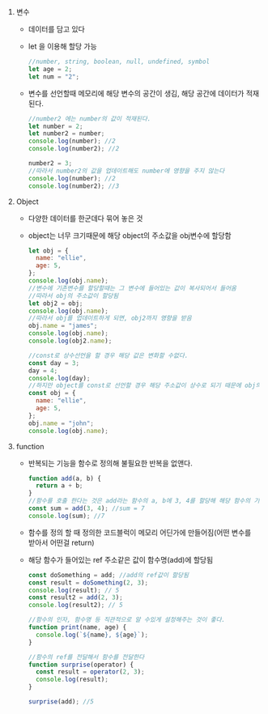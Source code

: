 1. 변수

   - 데이터를 담고 있다
   - let 을 이용해 할당 가능
     ```javascript
     //number, string, boolean, null, undefined, symbol
     let age = 2;
     let num = "2";
     ```
   - 변수를 선언할때 메모리에 해당 변수의 공간이 생김, 해당 공간에 데이터가 적재된다.

     ```javascript
     //number2 에는 number의 값이 적재된다.
     let number = 2;
     let number2 = number;
     console.log(number); //2
     console.log(number2); //2

     number2 = 3;
     //따라서 number2의 값을 업데이트해도 number에 영향을 주지 않는다
     console.log(number); //2
     console.log(number2); //3
     ```

2. Object

   - 다양한 데이터를 한군데다 묶어 놓은 것
   - object는 너무 크기때문에 해당 object의 주소값을 obj변수에 할당함

     ```javascript
     let obj = {
       name: "ellie",
       age: 5,
     };
     console.log(obj.name);
     //변수에 기존변수를 할당할때는 그 변수에 들어있는 값이 복사되어서 들어옴
     //따라서 obj의 주소값이 할당됨
     let obj2 = obj;
     console.log(obj.name);
     //따라서 obj를 업데이트하게 되면, obj2까지 영향을 받음
     obj.name = "james";
     console.log(obj.name);
     console.log(obj2.name);

     //const로 상수선언을 할 경우 해당 값은 변화할 수없다.
     const day = 3;
     day = 4;
     console.log(day);
     //하지만 object를 const로 선언할 경우 해당 주소값이 상수로 되기 때문에 obj의 값들은 수정이 가능하다
     const obj = {
       name: "ellie",
       age: 5,
     };
     obj.name = "john";
     console.log(obj.name);
     ```

3. function

   - 반복되는 기능을 함수로 정의해 불필요한 반복을 없앤다.
     ```javascript
     function add(a, b) {
       return a + b;
     }
     //함수를 호출 한다는 것은 add라는 함수의 a, b에 3, 4를 할당해 해당 함수의 기능을 하고 return되는 것
     const sum = add(3, 4); //sum = 7
     console.log(sum); //7
     ```
   - 함수를 정의 할 때 정의한 코드블럭이 메모리 어딘가에 만들어짐(어떤 변수를 받아서 어떤걸 return)
   - 해당 함수가 들어있는 ref 주소같은 값이 함수명(add)에 할당됨

     ```javascript
     const doSomething = add; //add의 ref값이 할당됨
     const result = doSomething(2, 3);
     console.log(result); // 5
     const result2 = add(2, 3);
     console.log(result2); // 5

     //함수의 인자, 함수명 등 직관적으로 알 수있게 설정해주는 것이 좋다.
     function print(name, age) {
       console.log(`${name}, ${age}`);
     }

     //함수의 ref를 전달해서 함수를 전달한다
     function surprise(operator) {
       const result = operator(2, 3);
       console.log(result);
     }

     surprise(add); //5
     ```
